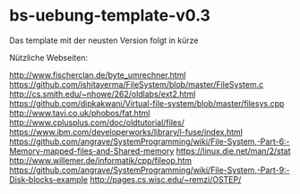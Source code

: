 # bs-uebung-template-v0.3

Das template mit der neusten Version folgt in kürze


Nützliche Webseiten:

http://www.fischerclan.de/byte_umrechner.html
https://github.com/ishitaverma/FileSystem/blob/master/FileSystem.c
http://cs.smith.edu/~nhowe/262/oldlabs/ext2.html
https://github.com/dipkakwani/Virtual-file-system/blob/master/filesys.cpp
http://www.tavi.co.uk/phobos/fat.html
http://www.cplusplus.com/doc/oldtutorial/files/
https://www.ibm.com/developerworks/library/l-fuse/index.html
https://github.com/angrave/SystemProgramming/wiki/File-System,-Part-6:-Memory-mapped-files-and-Shared-memory
https://linux.die.net/man/2/stat
http://www.willemer.de/informatik/cpp/fileop.htm
https://github.com/angrave/SystemProgramming/wiki/File-System,-Part-9:-Disk-blocks-example
http://pages.cs.wisc.edu/~remzi/OSTEP/
